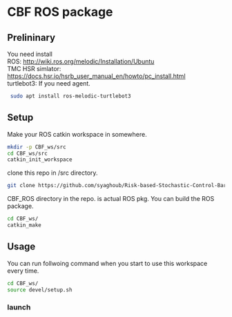 # CBF ROS package

## Prelininary

You need install  
ROS: http://wiki.ros.org/melodic/Installation/Ubuntu  
TMC HSR simlator: https://docs.hsr.io/hsrb_user_manual_en/howto/pc_install.html  
turtlebot3: If you need agent.

```bash
 sudo apt install ros-melodic-turtlebot3
```

## Setup

Make your ROS catkin workspace in somewhere.

```bash
mkdir -p CBF_ws/src
cd CBF_ws/src
catkin_init_workspace
```

clone this repo in /src directory.

```bash
git clone https://github.com/syaghoub/Risk-based-Stochastic-Control-Barrier-Functions-.git
```

CBF_ROS directory in the repo. is actual ROS pkg.
You can build the ROS package.

```bash
cd CBF_ws/
catkin_make
```

## Usage

You can run follwoing command when you start to use this workspace every time.

```bash
cd CBF_ws/
source devel/setup.sh  
```

### launch
